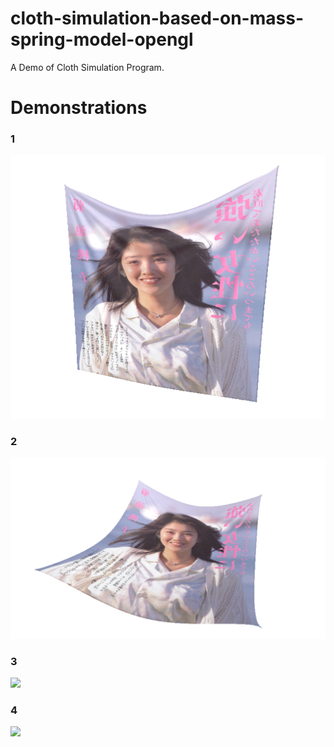 # cloth-simulation-based-on-mass-spring-model-opengl
A Demo of Cloth Simulation Program.
<h1>Demonstrations</h1>
<h3>1</h3>
<img src="Images/images_1.png" />
<h3>2</h3>
<img src="Images/images_2.png" />
<h3>3</h3>
<img src="Images/images_3.gif" />
<h3>4</h3>
<img src="Images/images_4.gif" />
